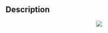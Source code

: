 ## Description

<div><center> <img class="tex-graphics" src="./34553/file/lss12BXX.png" style="max-width: 100.0%;max-height: 100.0%;"> </center></div>
